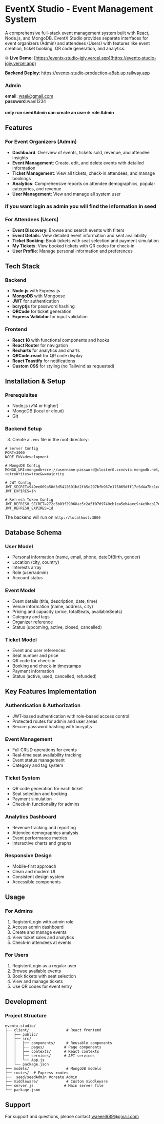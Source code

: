 # EventX Studio - Event Management System

A comprehensive full-stack event management system built with React, Node.js, and MongoDB. EventX Studio provides separate interfaces for event organizers (Admin) and attendees (Users) with features like event creation, ticket booking, QR code generation, and analytics.

🌐 **Live Demo**: [https://eventx-studio-jgiy.vercel.app](https://eventx-studio-jgiy.vercel.app)

**Backend Deploy**:
       https://eventx-studio-production-a8ab.up.railway.app

  ### Admin
  **email**: wael@gmail.com  
  **password**:wael1234
  #### only run seedAdmin can create an user=> role Admin

## Features

### For Event Organizers (Admin)
- **Dashboard**: Overview of events, tickets sold, revenue, and attendee insights
- **Event Management**: Create, edit, and delete events with detailed information
- **Ticket Management**: View all tickets, check-in attendees, and manage bookings
- **Analytics**: Comprehensive reports on attendee demographics, popular categories, and revenue
- **User Management**: View and manage all system user

 ### if you want login as admin you will find the information in seed

### For Attendees (Users)
- **Event Discovery**: Browse and search events with filters
- **Event Details**: View detailed event information and seat availability
- **Ticket Booking**: Book tickets with seat selection and payment simulation
- **My Tickets**: View booked tickets with QR codes for check-in
- **User Profile**: Manage personal information and preferences

## Tech Stack

### Backend
- **Node.js** with Express.js
- **MongoDB** with Mongoose 
- **JWT** for authentication
- **bcryptjs** for password hashing
- **QRCode** for ticket generation
- **Express Validator** for input validation

### Frontend
- **React 18** with functional components and hooks
- **React Router** for navigation
- **Recharts** for analytics and charts
- **QRCode.react** for QR code display
- **React Toastify** for notifications
- **Custom CSS** for styling (no Tailwind as requested)

## Installation & Setup

### Prerequisites
- Node.js (v14 or higher)
- MongoDB (local or cloud)
- Git

### Backend Setup



3. Create a `.env` file in the root directory:
```env
# Server Config
PORT=3000
NODE_ENV=development

# MongoDB Config
MONGO_URI=mongodb+srv://username:password@cluster0.ccvcvio.mongodb.net/eventx?retryWrites=true&w=majority

# JWT Config
JWT_SECRET=949ee009a58d5d5412601bd2fb5c297bfb967e175065dff17c6d4a7bc1c479b347093f36ee43d265cf8f435efe2b99b01ba110c41dc440101ee85e83487a375
JWT_EXPIRES=1h

# Refresh Token Config
JWT_REFRESH_SECRET=272c5b03f29068ac5c2a5f07d9740cb1ea5eb4aec9c4e9bcb17d950a72e7b91122cc395e85259995ee79cc23727d97597963af8a15fd284f25e40fba605a41c4
JWT_REFRESH_EXPIRES=1d
```



The backend will run on `http://localhost:3000`


## Database Schema

### User Model
- Personal information (name, email, phone, dateOfBirth, gender)
- Location (city, country)
- Interests array
- Role (user/admin)
- Account status

### Event Model
- Event details (title, description, date, time)
- Venue information (name, address, city)
- Pricing and capacity (price, totalSeats, availableSeats)
- Category and tags
- Organizer reference
- Status (upcoming, active, closed, cancelled)

### Ticket Model
- Event and user references
- Seat number and price
- QR code for check-in
- Booking and check-in timestamps
- Payment information
- Status (active, used, cancelled, refunded)

## Key Features Implementation

### Authentication & Authorization
- JWT-based authentication with role-based access control
- Protected routes for admin and user areas
- Secure password hashing with bcryptjs

### Event Management
- Full CRUD operations for events
- Real-time seat availability tracking
- Event status management
- Category and tag system

### Ticket System
- QR code generation for each ticket
- Seat selection and booking
- Payment simulation
- Check-in functionality for admins

### Analytics Dashboard
- Revenue tracking and reporting
- Attendee demographics analysis
- Event performance metrics
- Interactive charts and graphs

### Responsive Design
- Mobile-first approach
- Clean and modern UI
- Consistent design system
- Accessible components

## Usage

### For Admins
1. Register/Login with admin role
2. Access admin dashboard
3. Create and manage events
4. View ticket sales and analytics
5. Check-in attendees at events

### For Users
1. Register/Login as a regular user
2. Browse available events
3. Book tickets with seat selection
4. View and manage tickets
5. Use QR codes for event entry

## Development

### Project Structure
```
eventx-studio/
├── client/                 # React frontend
│   ├── public/
│   ├── src/
│   │   ├── components/     # Reusable components
│   │   ├── pages/         # Page components
│   │   ├── contexts/      # React contexts
│   │   ├── services/      # API services
│   │   └── App.js
│   └── package.json
├── models/                 # MongoDB models
├── routes/  # Express routes
├──  seed/seedAdmin #create Admin               
├── middleware/             # Custom middleware
├── server.js              # Main server file
└── package.json
```


## Support

For support and questions, please contact waeeel989@gmail.com




















